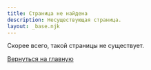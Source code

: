 ```yaml
---
title: Страница не найдена
description: Несуществующая страница.
layout: _base.njk
---
```


Скорее всего, такой страницы не существует.

[Вернуться на главную](/)
